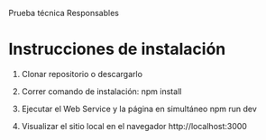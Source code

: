 Prueba técnica Responsables


# Instrucciones de instalación

1. Clonar repositorio o descargarlo

2. Correr comando de instalación: 
npm install

3. Ejecutar el Web Service y la página en simultáneo
npm run dev

4. Visualizar el sitio local en el navegador
http://localhost:3000

